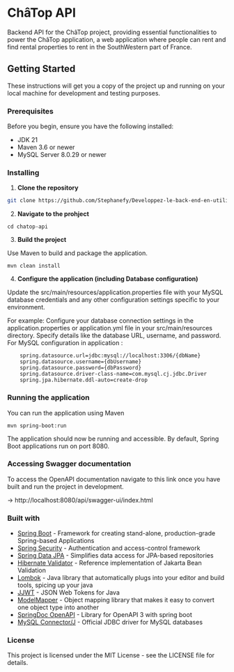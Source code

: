 # ChâTop API
Backend API for the ChâTop project, providing essential functionalities to power the ChâTop application, a web application where people can rent and find rental properties to rent in the SouthWestern part of France.

## Getting Started
These instructions will get you a copy of the project up and running on your local machine for development and testing purposes.

### Prerequisites

Before you begin, ensure you have the following installed:
- JDK 21
- Maven 3.6 or newer
- MySQL Server 8.0.29 or newer

### Installing

1. **Clone the repository**

```bash
git clone https://github.com/Stephanefy/Developpez-le-back-end-en-utilisant-Java-et-Spring-sfy-backend.git
```

2. **Navigate to the prohject**
```
cd chatop-api
```

3. **Build the project**

Use Maven to build and package the application.

```
mvn clean install
```
4. **Configure the application (including Database configuration)**

Update the src/main/resources/application.properties file with your MySQL database credentials and any other configuration settings specific to your environment.

For example:
Configure your database connection settings in the application.properties or application.yml file in your src/main/resources directory. Specify details like the database URL, username, and password.
For MySQL configuration in application : 

        spring.datasource.url=jdbc:mysql://localhost:3306/{dbName}
        spring.datasource.username={dbUsername}
        spring.datasource.password={dbPassword}
        spring.datasource.driver-class-name=com.mysql.cj.jdbc.Driver
        spring.jpa.hibernate.ddl-auto=create-drop



### Running the application

You can run the application using Maven

```
mvn spring-boot:run
```

The application should now be running and accessible. By default, Spring Boot applications run on port 8080.


### Accessing Swagger documentation

To access the OpenAPI documentation navigate to this link once you have built and run the project in development.

-> http://localhost:8080/api/swagger-ui/index.html

### Built with

- [Spring Boot](https://spring.io/projects/spring-boot) - Framework for creating stand-alone, production-grade Spring-based Applications
- [Spring Security](https://spring.io/projects/spring-security) - Authentication and access-control framework
- [Spring Data JPA](https://spring.io/projects/spring-data-jpa) - Simplifies data access for JPA-based repositories
- [Hibernate Validator](https://hibernate.org/validator/) - Reference implementation of Jakarta Bean Validation
- [Lombok](https://projectlombok.org/) - Java library that automatically plugs into your editor and build tools, spicing up your java
- [JJWT](https://github.com/jwtk/jjwt) - JSON Web Tokens for Java
- [ModelMapper](http://modelmapper.org/) - Object mapping library that makes it easy to convert one object type into another
- [SpringDoc OpenAPI](https://springdoc.org/) - Library for OpenAPI 3 with spring boot
- [MySQL Connector/J](https://dev.mysql.com/downloads/connector/j/) - Official JDBC driver for MySQL databases

### License

This project is licensed under the MIT License - see the LICENSE file for details.

